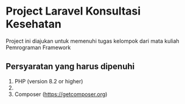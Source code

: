 <h1>Project Laravel Konsultasi Kesehatan</h1>
<p>Project ini diajukan untuk memenuhi tugas kelompok dari mata kuliah Pemrograman Framework</p>

<h2>Persyaratan yang harus dipenuhi</h2>
<ol>
    <li>PHP (version 8.2 or higher)<li>
    <li>Composer (<a href="https://getcomposer.org">https://getcomposer.org</a>) </li>
</ol>
